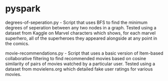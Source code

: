 # pyspark

degrees-of-seperation.py - Script that uses BFS to find the minimum degrees of seperation between any two nodes in a graph. Tested using a dataset from Kaggle on Marvel characters which shows, for each marvel superhero, all of the superheroes they appeared alongside at any point in the comics.

movie-recommendations.py - Script that uses a basic version of Item-based collaborative filtering to find recommended movies based on cosine similarity of pairs of movies watched by a particular user. Tested using a dataset from movielens.org which detailed fake user ratings for various movies. 
